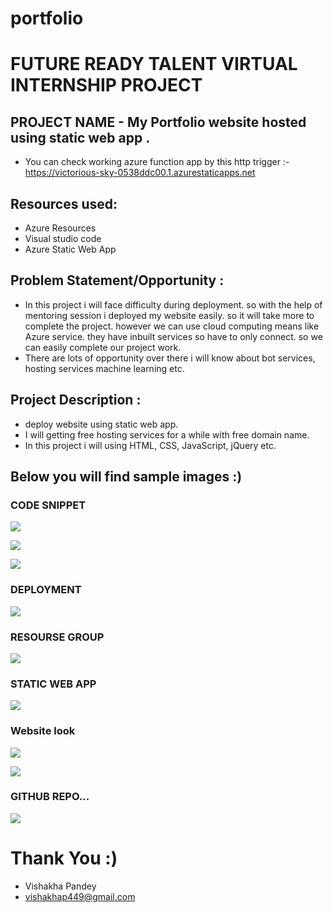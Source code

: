 # portfolio
# FUTURE READY TALENT VIRTUAL INTERNSHIP PROJECT

## PROJECT NAME - My Portfolio website hosted using static web app .

 - You can check working azure function app by this http trigger :- https://victorious-sky-0538ddc00.1.azurestaticapps.net

## Resources used:
   - Azure Resources
   - Visual studio code
   - Azure Static Web App
## Problem Statement/Opportunity :
- In this project i will face difficulty during deployment. so with the help of mentoring session i deployed my website easily. so it will take more to complete the project. however we can use cloud computing means like Azure service. they have inbuilt services so have to only connect. so we can easily complete our project work.
- There are lots of opportunity over there i will know about bot services, hosting services machine learning etc.

## Project Description :
- deploy website using static web app.
- I will getting free hosting services for a while with free domain name.
- In this project i will using HTML, CSS, JavaScript, jQuery etc. 



## Below you will find sample images :)



### CODE SNIPPET

![](images/html.png)


![](images/style.png)


![](images/script.png)



### DEPLOYMENT

![](images/6.jpg)

### RESOURSE GROUP

![](images/7.jpg)

### STATIC WEB APP

![](images/8.jpg)



###  Website look

![](images/9.png)


![](images/10.png)

### GITHUB REPO...

![](images/11.png)


# Thank You :)

- Vishakha Pandey
- vishakhap449@gmail.com
